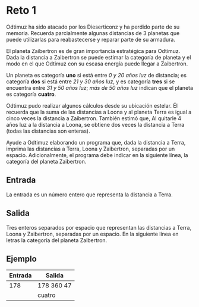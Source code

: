 # Reto 1

Odtimuz ha sido atacado por los Dieserticonz y ha perdido parte de su memoria. Recuerda parcialmente algunas distancias de 3 planetas que puede utilizarlas para reabastecerse y reparar parte de su armadura.

El planeta Zaibertron es de gran importancia estratégica para Odtimuz. Dada la distancia a Zaibertron se puede estimar la categoría de planeta y el modo en el que Odtimuz con su escasa energía puede llegar a Zaibertron.

Un planeta es categoría **uno** si está entre _0 y 20 años luz_ de distancia; es categoría **dos** si está entre _21 y 30 años luz_, y es categoría **tres** si se encuentra entre _31 y 50 años luz_; _más de 50 años luz_ indican que el planeta es categoría **cuatro**.

Odtimuz pudo realizar algunos cálculos desde su ubicación estelar. Él recuerda que la suma de las distancias a Loona y al planeta Terra es igual a cinco veces la distancia a Zaibertron. También estimó que, Al quitarle 4 años luz a la distancia a Loona, se obtiene dos veces la distancia a Terra (todas las distancias son enteras).

Ayude a Odtimuz elaborando un programa que, dada la distancia a Terra, imprima las distancias a Terra, Loona y Zaibertron, separadas por un espacio. Adicionalmente, el programa debe indicar en la siguiente línea, la categoría del planeta Zaibertron.

## Entrada

La entrada es un número entero que representa la distancia a Terra.

## Salida

Tres enteros separados por espacio que representan las distancias a Terra, Loona y Zaibertron, separadas por un espacio. En la siguiente línea en letras la categoría del planeta Zaibertron.

## Ejemplo

|   Entrada |     Salida    |
| ----------| --------------|
| 178        | 178 360 47     |
|           | cuatro        |
